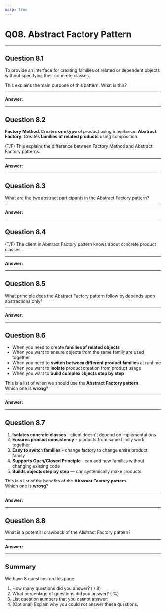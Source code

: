 ```yaml
---
marp: true
---
```


# Q08. Abstract Factory Pattern

---

## Question 8.1

To provide an interface for creating families of related or dependent objects without specifying their concrete classes.

This explains the main purpose of this pattern. What is this?

---

**Answer:**


---

## Question 8.2

**Factory Method**: Creates **one type** of product using inheritance.
**Abstract Factory**: Creates **families of related products** using composition.

(T/F) This explains the difference between Factory Method and Abstract Factory patterns.

---

**Answer:**


---

## Question 8.3

What are the two abstract participants in the Abstract Factory pattern?

---

**Answer:**


---

## Question 8.4

(T/F) The client in Abstract Factory pattern knows about concrete product classes.

---

**Answer:**


---

## Question 8.5

What principle does the Abstract Factory pattern follow by depends upon abstractions only?

---

**Answer:**


---

## Question 8.6

- When you need to create **families of related objects**
- When you want to ensure objects from the same family are used together
- When you need to **switch between different product families** at runtime
- When you want to **isolate** product creation from product usage
- When you want to **build complex objects step by step**

This is a list of when we should use the **Abstract Factory pattern**.  
Which one is **wrong**?

---

**Answer:**


---

## Question 8.7

1. **Isolates concrete classes** - client doesn't depend on implementations
2. **Ensures product consistency** - products from same family work together
3. **Easy to switch families** - change factory to change entire product family
4. **Supports Open/Closed Principle** - can add new families without changing existing code
5. **Builds objects step by step** — can systemically make products.

This is a list of the benefits of the **Abstract Factory pattern**.  
Which one is **wrong**?

---

**Answer:**


---

## Question 8.8

What is a potential drawback of the Abstract Factory pattern?

---

**Answer:**


---

## Summary

We have 8 questions on this page.

1. How many questions did you answer? ( / 8)
2. What percentage of questions did you answer? (  %)
3. List question numbers that you cannot answer:
4. (Optional) Explain why you could not answer these questions.
